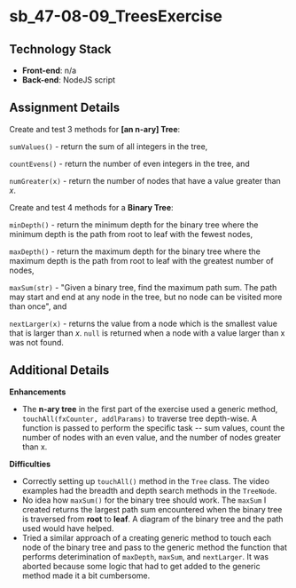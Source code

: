 # sb_47-08-09_TreesExercise
 
## Technology Stack
- **Front-end**: n/a
- **Back-end**: NodeJS script

## Assignment Details

Create and test 3 methods for **[an n-ary] Tree**:

`sumValues()` - return the sum of all integers in the tree,

`countEvens()` - return the number of even integers in the tree, and

`numGreater(x)` - return the number of nodes that have a value greater than *x*.

Create and test 4 methods for a **Binary Tree**:

`minDepth()` - return the minimum depth for the binary tree where the minimum depth is the path from root to leaf with the fewest nodes,

`maxDepth()` - return the maximum depth for the binary tree where the maximum depth is the path from root to leaf with the greatest number of nodes,

`maxSum(str)` - "Given a binary tree, find the maximum path sum. The path may start and end at any node in the tree, but no node can be visited more than once", and  

`nextLarger(x)` - returns the value from a node which is the smallest value that is larger than *x*. `null` is returned when a node with a value larger than x was not found.


## Additional Details

**Enhancements**
- The **n-ary tree** in the first part of the exercise used a generic method, `touchAll(fxCounter, addlParams)` to traverse tree depth-wise. A function is passed to perform the specific task -- sum values, count the number of nodes with an even value, and the number of nodes greater than x. 


**Difficulties**
- Correctly setting up `touchAll()` method in the `Tree` class. The video examples had the breadth and depth search methods in the `TreeNode`.
- No idea how `maxSum()` for the binary tree should work. The `maxSum` I created returns the largest path sum encountered when the binary tree is traversed from **root** to **leaf**. A diagram of the binary tree and the path used would have helped. 
- Tried a similar approach of a creating generic method to touch each node of the binary tree and pass to the generic method the function that performs deterimination of `maxDepth`, `maxSum`, and `nextLarger`. It was aborted because some logic that had to get added to the generic method made it a bit cumbersome. 

